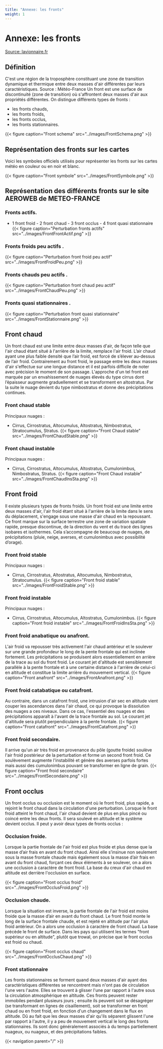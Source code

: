 ```yaml
---
title: "Annexe: les fronts"
weight: 1
---
```

# Annexe: les fronts

[Source: lavionnaire.fr](https://www.lavionnaire.fr/)

## Définition
C'est une région de la troposphère constituant une zone de transition dynamique et thermique entre deux masses d'air différentes par leurs caractéristiques. Source : Météo-France
Un front est une surface de discontinuité (zone de transition) où s'affrontent deux masses d'air aux propriétés différentes.
On distingue différents types de fronts :
- les fronts chauds,
- les fronts froids,
- les fronts occlus,
- les fronts stationnaires.

{{< figure caption="Front schema" src="../images/FrontSchema.png" >}}

## Représentation des fronts sur les cartes
Voici les symboles officiels utilisés pour représenter les fronts sur les cartes météo en couleur ou en noir et blanc.

{{< figure caption="Front symbole" src="../images/FrontSymbole.png" >}}

## Représentation des différents fronts sur le site AEROWEB de METEO-FRANCE
### Fronts actifs.
- 1 front froid - 2 front chaud - 3 front occlus - 4 front quasi stationnaire
{{< figure caption="Perturbation fronts actifs" src="../images/FrontFrontActif.png" >}}

### Fronts froids peu actifs .
{{< figure caption="Perturbation front froid peu actif" src="../images/FrontFroidPeu.png" >}}

### Fronts chauds peu actifs .
{{< figure caption="Perturbation front chaud peu actif" src="../images/FrontChaudPeu.png" >}}

### Fronts quasi stationnaires .
{{< figure caption="Perturbation front quasi stationnaire" src="../images/FrontStationnaire.png" >}}

## Front chaud
Un front chaud est une limite entre deux masses d'air, de façon telle que l'air chaud étant situé à l'arrière de la limite, remplace l'air froid. L’air chaud ayant une plus faible densité que l’air froid, est forcé de s’élever au-dessus de l’air froid. Contrairement au front froid, le passage entre les deux masses d'air s'effectue sur une longue distance et il est parfois difficile de noter avec précision le moment de son passage. L'approche d'un tel front est marquée par un envahissement de nuages élevés du type cirrus dont l’épaisseur augmente graduellement et se transforment en altostratus. Par la suite le nuage devient du type nimbostratus et donne des précipitations continues.

### Front chaud stable
Principaux nuages :
- Cirrus, Cirrostratus, Altocumulus, Altostratus, Nimbostratus, Stratocumulus, Stratus.
{{< figure caption="Front Chaud stable" src="../images/FrontChaudStable.png" >}}

### Front chaud instable
Principaux nuages :
- Cirrus, Cirrostratus, Altocumulus, Altostratus, Cumulonimbus, Nimbostratus, Stratus.
{{< figure caption="Front Chaud instable" src="../images/FrontChaudInsSta.png" >}}

## Front froid
Il existe plusieurs types de fronts froids.
Un front froid est une limite entre deux masses d'air, l'air froid étant situé à l'arrière de la limite dans le sens du déplacement, s'engage sous une masse d'air chaud en la repoussant. Ce front marque sur la surface terrestre une zone de variation spatiale rapide, presque discontinue, de la direction du vent et du tracé des lignes isobares et isothermes. Cela s’accompagne de beaucoup de nuages, de précipitations (pluie, neige, averses, et cumulonimbus avec possibilité d’orage).

### Front froid stable
Principaux nuages :
- Cirrus, Cirrostratus, Altostratus, Altocumulus, Nimbostratus, Stratocumulus.
{{< figure caption="Front froid stable" src="../images/FrontFroidStable.png" >}}

### Front froid instable
Principaux nuages :
- Cirrus, Cirrostratus, Altocumulus, Altostratus, Cumulonimbus.
{{< figure caption="Front froid instable" src="../images/FrontFroidInsSta.png" >}}

### Front froid anabatique ou anafront.
L'air froid va repousser très activement l'air chaud antérieur et le soulever sur une grande profondeur le long de la pente frontale qui est inclinée fortement. Les précipitations se produisent alors essentiellement en arrière de la trace au sol du front froid. Le courant jet d'altitude est sensiblement parallèle à la pente frontale et à une certaine distance à l'arrière de celui-ci en altitude et constitue la limite arrière du mouvement vertical.
{{< figure caption="Front anafront" src="../images/FrontAnafront.png" >}}

### Front froid catabatique ou catafront.
Au contraire, dans un catafront froid, une intrusion d'air sec en altitude vient couper les ascendances dans l'air chaud, ce qui provoque la dissolution des nuages a ces niveaux. Dans ce cas, l'essentiel des nuages et des précipitations apparaît à l'avant de la trace frontale au sol. Le courant jet d'altitude sera plutôt perpendiculaire à la pente frontale.
{{< figure caption="Front catafront" src="../images/FrontCatafront.png" >}}

### Front froid secondaire.
Il arrive qu'un air très froid en provenance du pôle (goutte froide) soulève l'air froid postérieur de la perturbation et forme un second front froid. Ce soulèvement augmente l'instabilité et génère des averses parfois fortes mais aussi des cumulonimbus pouvant se transformer en ligne de grain.
{{< figure caption="Front froid secondaire" src="../images/FrontSecondaire.png" >}}

## Front occlus
Un front occlus ou occlusion est le moment où le front froid, plus rapide, a rejoint le front chaud dans la circulation d'une perturbation. Lorsque le front froid atteint le front chaud, l'air chaud devient de plus en plus pincé ou coincé entre les deux fronts. Il sera soulevé en altitude et le système devient occlus.
Il peut y avoir deux types de fronts occlus :

### Occlusion froide. 
Lorsque la partie frontale de l'air froid est plus froide et plus dense que la masse d’air frais en avant du front chaud. Ainsi elle s’insinue non seulement sous la masse frontale chaude mais également sous la masse d’air frais en avant du front chaud, forçant ces deux éléments à se soulever, on a alors une occlusion à caractère de front froid. La base du creux d'air chaud en altitude est derrière l'occlusion en surface.

{{< figure caption="Front occlus froid" src="../images/FrontOcclusFroid.png" >}}

### Occlusion chaude. 

Lorsque la situation est inverse, la partie frontale de l'air froid est moins froide que la masse d’air en avant du front chaud. Le front froid monte le long de la surface frontale chaude, et est rejeté en altitude par l'air plus froid antérieur. On a alors une occlusion à caractère de front chaud. La base précède le front de surface.
Dans les pays qui utilisent les termes "front supérieur ou en altitude", plutôt que trowal, on précise que le front occlus est froid ou chaud.

{{< figure caption="Front occlus chaud" src="../images/FrontOcclusChaud.png" >}}

### Front stationnaire
Les fronts stationnaires se forment quand deux masses d'air ayant des caractéristiques différentes se rencontrent mais n'ont pas de circulation l'une vers l'autre. Elles se trouvent à glisser l'une par rapport à l'autre sous la circulation atmosphérique en altitude. Ces fronts peuvent rester immobiles pendant plusieurs jours ; ensuite ils peuvent soit se désagréger (se transformant en lignes de cisaillement), soit se transformer en front chaud ou en front froid, en fonction d'un changement dans le flux en altitude. Dû au fait que les deux masses d'air qu'ils séparent glissent l'une par rapport à l'autre, il y a peu de mouvement vertical le long des fronts stationnaires. Ils sont donc généralement associés à du temps partiellement nuageux, ou nuageux, et des précipitations faibles.

{{< navigation parent="/" >}}
